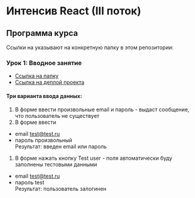 # Интенсив React (III поток)

## Программа курса

Ссылки на указывают на конкретную папку в этом репозитории:

### **Урок 1**: Вводное занятие
- [Ссылка на папку ](https://github.com/pstnv/Y_LAB-react/tree/main/task_1)
- [Ссылка на деплой проекта ](https://y-lab-react-task-one-login.onrender.com)


#### Три варианта ввода данных:
1. В форме ввести произвольные email и пароль - выдаст сообщение, что пользователь не существует
2. В форме ввести 
- email test@test.ru
- пароль произвольный  
Результат: введен email или пароль
1. В форме нажать кнопку Test user - поля автоматически буду заполнены тестовыми данными
- email test@test.ru
- пароль test  
Результат: пользователь залогинен
